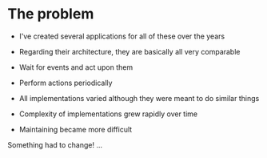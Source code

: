 # The problem

- I've created several applications for all of these over the years
- Regarding their architecture, they are basically all very comparable
- Wait for events and act upon them
- Perform actions periodically

- All implementations varied although they were meant to do similar things
- Complexity of implementations grew rapidly over time
- Maintaining became more difficult

Something had to change! ...
